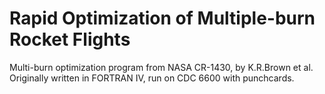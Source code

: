 # Rapid Optimization of Multiple-burn Rocket Flights
Multi-burn optimization program from NASA CR-1430, by K.R.Brown et al.
Originally written in FORTRAN IV, run on CDC 6600 with punchcards.
